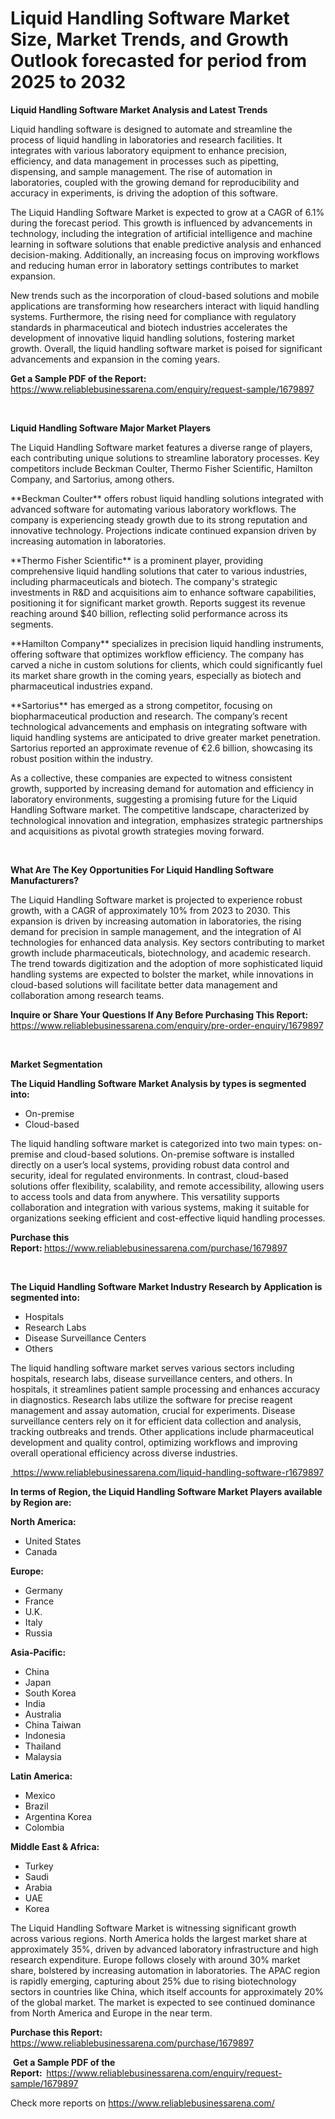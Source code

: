 <p><h1>Liquid Handling Software Market Size, Market Trends, and Growth Outlook forecasted for period from 2025 to 2032</h1></p><p><strong>Liquid Handling Software Market Analysis and Latest Trends</strong></p>
<p><p>Liquid handling software is designed to automate and streamline the process of liquid handling in laboratories and research facilities. It integrates with various laboratory equipment to enhance precision, efficiency, and data management in processes such as pipetting, dispensing, and sample management. The rise of automation in laboratories, coupled with the growing demand for reproducibility and accuracy in experiments, is driving the adoption of this software.</p><p>The Liquid Handling Software Market is expected to grow at a CAGR of 6.1% during the forecast period. This growth is influenced by advancements in technology, including the integration of artificial intelligence and machine learning in software solutions that enable predictive analysis and enhanced decision-making. Additionally, an increasing focus on improving workflows and reducing human error in laboratory settings contributes to market expansion.</p><p>New trends such as the incorporation of cloud-based solutions and mobile applications are transforming how researchers interact with liquid handling systems. Furthermore, the rising need for compliance with regulatory standards in pharmaceutical and biotech industries accelerates the development of innovative liquid handling solutions, fostering market growth. Overall, the liquid handling software market is poised for significant advancements and expansion in the coming years.</p></p>
<p><strong>Get a Sample PDF of the Report:&nbsp;</strong> <a href="https://www.reliablebusinessarena.com/enquiry/request-sample/1679897?utm_campaign=3454&utm_medium=2&utm_source=Github&utm_content=ia&utm_term=25032025&utm_id=liquid-handling-software">https://www.reliablebusinessarena.com/enquiry/request-sample/1679897</a></p>
<p>&nbsp;</p>
<p><strong>Liquid Handling Software Major Market Players</strong></p>
<p><p>The Liquid Handling Software market features a diverse range of players, each contributing unique solutions to streamline laboratory processes. Key competitors include Beckman Coulter, Thermo Fisher Scientific, Hamilton Company, and Sartorius, among others.</p><p>**Beckman Coulter** offers robust liquid handling solutions integrated with advanced software for automating various laboratory workflows. The company is experiencing steady growth due to its strong reputation and innovative technology. Projections indicate continued expansion driven by increasing automation in laboratories.</p><p>**Thermo Fisher Scientific** is a prominent player, providing comprehensive liquid handling solutions that cater to various industries, including pharmaceuticals and biotech. The company's strategic investments in R&D and acquisitions aim to enhance software capabilities, positioning it for significant market growth. Reports suggest its revenue reaching around $40 billion, reflecting solid performance across its segments.</p><p>**Hamilton Company** specializes in precision liquid handling instruments, offering software that optimizes workflow efficiency. The company has carved a niche in custom solutions for clients, which could significantly fuel its market share growth in the coming years, especially as biotech and pharmaceutical industries expand.</p><p>**Sartorius** has emerged as a strong competitor, focusing on biopharmaceutical production and research. The company’s recent technological advancements and emphasis on integrating software with liquid handling systems are anticipated to drive greater market penetration. Sartorius reported an approximate revenue of €2.6 billion, showcasing its robust position within the industry.</p><p>As a collective, these companies are expected to witness consistent growth, supported by increasing demand for automation and efficiency in laboratory environments, suggesting a promising future for the Liquid Handling Software market. The competitive landscape, characterized by technological innovation and integration, emphasizes strategic partnerships and acquisitions as pivotal growth strategies moving forward.</p></p>
<p>&nbsp;</p>
<p><strong>What Are The Key Opportunities For Liquid Handling Software Manufacturers?</strong></p>
<p><p>The Liquid Handling Software market is projected to experience robust growth, with a CAGR of approximately 10% from 2023 to 2030. This expansion is driven by increasing automation in laboratories, the rising demand for precision in sample management, and the integration of AI technologies for enhanced data analysis. Key sectors contributing to market growth include pharmaceuticals, biotechnology, and academic research. The trend towards digitization and the adoption of more sophisticated liquid handling systems are expected to bolster the market, while innovations in cloud-based solutions will facilitate better data management and collaboration among research teams.</p></p>
<p><strong>Inquire or Share Your Questions If Any Before Purchasing This Report:</strong> <a href="https://www.reliablebusinessarena.com/enquiry/pre-order-enquiry/1679897?utm_campaign=3454&utm_medium=2&utm_source=Github&utm_content=ia&utm_term=25032025&utm_id=liquid-handling-software">https://www.reliablebusinessarena.com/enquiry/pre-order-enquiry/1679897</a></p>
<p>&nbsp;</p>
<p><strong>Market Segmentation</strong></p>
<p><strong>The Liquid Handling Software Market Analysis by types is segmented into:</strong></p>
<p><ul><li>On-premise</li><li>Cloud-based</li></ul></p>
<p><p>The liquid handling software market is categorized into two main types: on-premise and cloud-based solutions. On-premise software is installed directly on a user’s local systems, providing robust data control and security, ideal for regulated environments. In contrast, cloud-based solutions offer flexibility, scalability, and remote accessibility, allowing users to access tools and data from anywhere. This versatility supports collaboration and integration with various systems, making it suitable for organizations seeking efficient and cost-effective liquid handling processes.</p></p>
<p><strong>Purchase this Report:&nbsp;</strong><a href="https://www.reliablebusinessarena.com/purchase/1679897?utm_campaign=3454&utm_medium=2&utm_source=Github&utm_content=ia&utm_term=25032025&utm_id=liquid-handling-software">https://www.reliablebusinessarena.com/purchase/1679897</a></p>
<p>&nbsp;</p>
<p><strong>The Liquid Handling Software Market Industry Research by Application is segmented into:</strong></p>
<p><ul><li>Hospitals</li><li>Research Labs</li><li>Disease Surveillance Centers</li><li>Others</li></ul></p>
<p><p>The liquid handling software market serves various sectors including hospitals, research labs, disease surveillance centers, and others. In hospitals, it streamlines patient sample processing and enhances accuracy in diagnostics. Research labs utilize the software for precise reagent management and assay automation, crucial for experiments. Disease surveillance centers rely on it for efficient data collection and analysis, tracking outbreaks and trends. Other applications include pharmaceutical development and quality control, optimizing workflows and improving overall operational efficiency across diverse industries.</p></p>
<p><a href="https://www.reliablebusinessarena.com/liquid-handling-software-r1679897?utm_campaign=3454&utm_medium=2&utm_source=Github&utm_content=ia&utm_term=25032025&utm_id=liquid-handling-software">&nbsp;https://www.reliablebusinessarena.com/liquid-handling-software-r1679897</a></p>
<p><strong>In terms of Region, the Liquid Handling Software Market Players available by Region are:</strong></p>
<p>
    <p> <strong> North America: </strong>
        <ul>
            <li>United States</li>
            <li>Canada</li>
        </ul>
        </p> 
    <p> <strong> Europe: </strong>
        <ul>
            <li>Germany</li>
            <li>France</li>
            <li>U.K.</li>
            <li>Italy</li>
            <li>Russia</li>
        </ul>
        </p> 
    <p> <strong> Asia-Pacific: </strong>
        <ul>
            <li>China</li>
            <li>Japan</li>
            <li>South Korea</li>
            <li>India</li>
            <li>Australia</li>
            <li>China Taiwan</li>
            <li>Indonesia</li>
            <li>Thailand</li>
            <li>Malaysia</li>
        </ul>
        </p> 
    <p> <strong> Latin America: </strong>
        <ul>
            <li>Mexico</li>
            <li>Brazil</li>
            <li>Argentina Korea</li>
            <li>Colombia</li>
        </ul>
        </p> 
    <p> <strong> Middle East & Africa: </strong>
        <ul>
            <li>Turkey</li>
            <li>Saudi</li>
            <li>Arabia</li>
            <li>UAE</li>
            <li>Korea</li>
        </ul>
    </p>
    </p>
<p><p>The Liquid Handling Software Market is witnessing significant growth across various regions. North America holds the largest market share at approximately 35%, driven by advanced laboratory infrastructure and high research expenditure. Europe follows closely with around 30% market share, bolstered by increasing automation in laboratories. The APAC region is rapidly emerging, capturing about 25% due to rising biotechnology sectors in countries like China, which itself accounts for approximately 20% of the global market. The market is expected to see continued dominance from North America and Europe in the near term.</p></p>
<p><strong>Purchase this Report: </strong><a href="https://www.reliablebusinessarena.com/purchase/1679897?utm_campaign=3454&utm_medium=2&utm_source=Github&utm_content=ia&utm_term=25032025&utm_id=liquid-handling-software">https://www.reliablebusinessarena.com/purchase/1679897</a></p>
<p>&nbsp;<strong>Get a Sample PDF of the Report:&nbsp;&nbsp;</strong><a href="https://www.reliablebusinessarena.com/enquiry/request-sample/1679897?utm_campaign=3454&utm_medium=2&utm_source=Github&utm_content=ia&utm_term=25032025&utm_id=liquid-handling-software">https://www.reliablebusinessarena.com/enquiry/request-sample/1679897</a></p>
<p><strong></strong></p>
<p>Check more reports on <a href="https://www.reliablebusinessarena.com/?utm_campaign=3454&utm_medium=2&utm_source=Github&utm_content=ia&utm_term=25032025&utm_id=liquid-handling-software">https://www.reliablebusinessarena.com/</a></p>